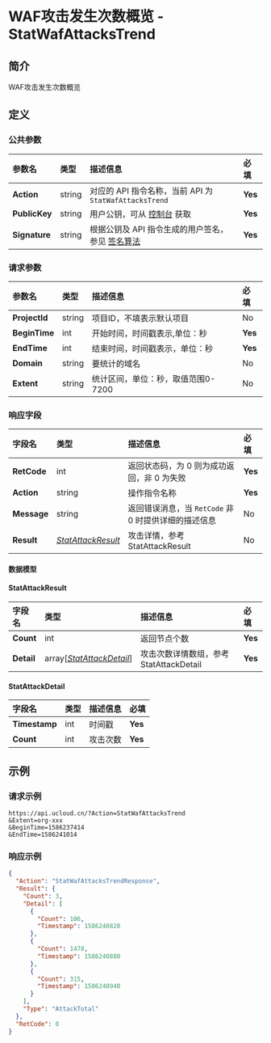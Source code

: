 # WAF攻击发生次数概览 - StatWafAttacksTrend

## 简介

WAF攻击发生次数概览








## 定义

### 公共参数

| 参数名 | 类型 | 描述信息 | 必填 |
|:---|:---|:---|:---|
| **Action**     | string  | 对应的 API 指令名称，当前 API 为 `StatWafAttacksTrend`                        | **Yes** |
| **PublicKey**  | string  | 用户公钥，可从 [控制台](https://console.ucloud.cn/uapi/apikey) 获取                                             | **Yes** |
| **Signature**  | string  | 根据公钥及 API 指令生成的用户签名，参见 [签名算法](api/summary/signature.md)  | **Yes** |

### 请求参数

| 参数名 | 类型 | 描述信息 | 必填 |
|:---|:---|:---|:---|
| **ProjectId** | string | 项目ID，不填表示默认项目 |No|
| **BeginTime** | int | 开始时间，时间戳表示,单位：秒 |**Yes**|
| **EndTime** | int | 结束时间，时间戳表示，单位：秒 |**Yes**|
| **Domain** | string | 要统计的域名 |No|
| **Extent** | string | 统计区间，单位：秒，取值范围0-7200 |No|

### 响应字段

| 字段名 | 类型 | 描述信息 | 必填 |
|:---|:---|:---|:---|
| **RetCode** | int | 返回状态码，为 0 则为成功返回，非 0 为失败 |**Yes**|
| **Action** | string | 操作指令名称 |**Yes**|
| **Message** | string | 返回错误消息，当 `RetCode` 非 0 时提供详细的描述信息 |No|
| **Result** | [*StatAttackResult*](#StatAttackResult) | 攻击详情，参考StatAttackResult |No|

#### 数据模型


#### StatAttackResult

| 字段名 | 类型 | 描述信息 | 必填 |
|:---|:---|:---|:---|
| **Count** | int | 返回节点个数 |**Yes**|
| **Detail** | array[[*StatAttackDetail*](#StatAttackDetail)] | 攻击次数详情数组，参考StatAttackDetail |**Yes**|

#### StatAttackDetail

| 字段名 | 类型 | 描述信息 | 必填 |
|:---|:---|:---|:---|
| **Timestamp** | int | 时间戳 |**Yes**|
| **Count** | int | 攻击次数 |**Yes**|

## 示例

### 请求示例
    
```
https://api.ucloud.cn/?Action=StatWafAttacksTrend
&Extent=org-xxx
&BeginTime=1586237414
&EndTime=1586241014
```

### 响应示例
    
```json
{
  "Action": "StatWafAttacksTrendResponse",
  "Result": {
    "Count": 3,
    "Detail": [
      {
        "Count": 106,
        "Timestamp": 1586240820
      },
      {
        "Count": 1478,
        "Timestamp": 1586240880
      },
      {
        "Count": 315,
        "Timestamp": 1586240940
      }
    ],
    "Type": "AttackTotal"
  },
  "RetCode": 0
}
```





